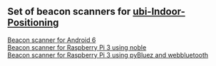 ## Set of beacon scanners for [ubi-Indoor-Positioning](https://github.com/ubikampus/ubi-Indoor-Positioning)

[Beacon scanner for Android 6](https://github.com/ubikampus/bluetooth-raspberry-scanner/tree/master/androidScanner)  
[Beacon scanner for Raspberry Pi 3 using noble](https://github.com/ubikampus/bluetooth-raspberry-scanner/tree/master/nobleScanner/src)  
[Beacon scanner for Raspberry Pi 3 using pyBluez and webbluetooth](https://github.com/ubikampus/bluetooth-raspberry-scanner/blob/master/installation.md)

